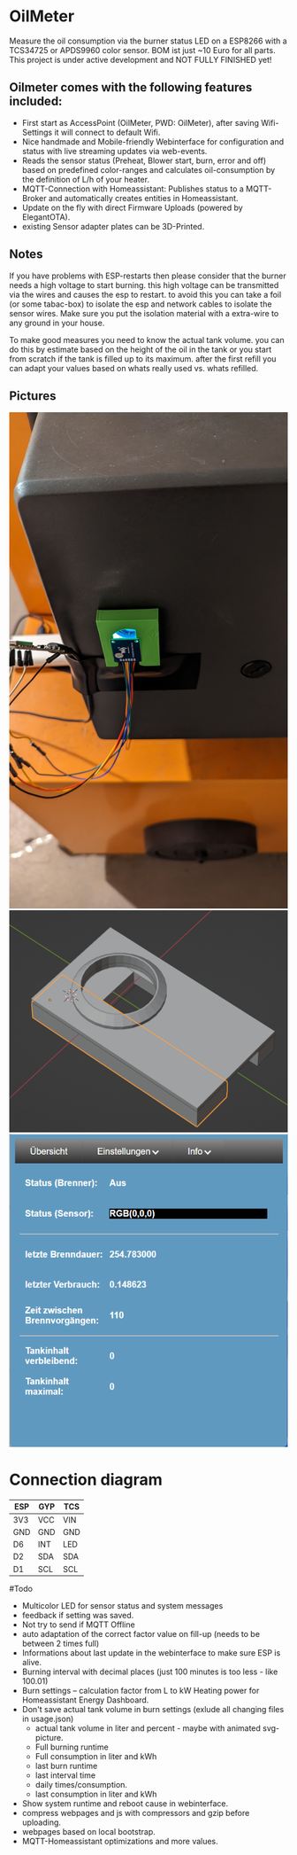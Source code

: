 # OilMeter

Measure the oil consumption via the burner status LED on a ESP8266 with a TCS34725 or APDS9960 color sensor.
BOM ist just ~10 Euro for all parts. This project is under active development and NOT FULLY FINISHED yet!

## Oilmeter comes with the following features included:
- First start as AccessPoint (OilMeter, PWD: OilMeter), after saving Wifi-Settings it will connect to default Wifi.
- Nice handmade and Mobile-friendly Webinterface for configuration and status with live streaming updates via web-events.
- Reads the sensor status (Preheat, Blower start, burn, error and off) based on predefined color-ranges and calculates oil-consumption
  by the definition of L/h of your heater.
- MQTT-Connection with Homeassistant: Publishes status to a MQTT-Broker and automatically creates entities in Homeassistant.
- Update on the fly with direct Firmware Uploads (powered by ElegantOTA).
- existing Sensor adapter plates can be 3D-Printed.

## Notes

If you have problems with ESP-restarts then please consider that the burner needs a high voltage to start burning.
this high voltage can be transmitted via the wires and causes the esp to restart. to avoid this you can take a foil
(or some tabac-box) to isolate the esp and network cables to isolate the sensor wires. Make sure you put the isolation material with
a extra-wire to any ground in your house.

To make good measures you need to know the actual tank volume. you can do this by estimate based on the height of the oil in the tank
or you start from scratch if the tank is filled up to its maximum. after the first refill you can adapt your values based on whats 
really used vs. whats refilled.

## Pictures

![Installation](Pictures/Installation.jpg)
![Installation](Pictures/Adapter_Plate.png)
![Installation](Pictures/Webinterface.png)

# Connection diagram

| ESP   | GYP | TCS |
| ----- | --- | --- |
| 3V3   | VCC | VIN |
| GND   | GND | GND |
| D6    | INT | LED |
| D2    | SDA | SDA |
| D1    | SCL | SCL |

#Todo

- Multicolor LED for sensor status and system messages
- feedback if setting was saved.
- Not try to send if MQTT Offline
- auto adaptation of the correct factor value on fill-up (needs to be between 2 times full)
- Informations about last update in the webinterface to make sure ESP is alive.
- Burning interval with decimal places (just 100 minutes is too less - like 100.01)
- Burn settings – calculation factor from L to kW Heating power for Homeassistant Energy Dashboard.
- Don't save actual tank volume in burn settings (exlude all changing files in usage.json)
  - actual tank volume in liter and percent - maybe with animated svg-picture.
  - Full burning runtime
  - Full consumption in liter and kWh
  - last burn runtime
  - last interval time
  - daily times/consumption.
  - last consumption in liter and kWh
- Show system runtime and reboot cause in webinterface.
- compress webpages and js with compressors and gzip before uploading.
- webpages based on local bootstrap.
- MQTT-Homeassistant optimizations and more values.
  

